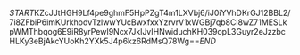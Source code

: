 $START$KZcJJtHGH9Lf4pe9ghmF5HpPZgT4m1LXVbj6/iJ0iYVhDKrGJ12BBL2/7i8ZFbiP6imKUrkhodvTzlwwYUcBwxfxxYzrvrV1xWGBj7qb8Ci8wZ71MESLkpWMThbqog6E9iR8yrPewI9Ncx7JklJvIHNwiduchKH039opL3Guyr2eJzzbcHLKy3eBjAkcYUoKh2YXk5J4p6kz6RdMsQ78Wg==$END$